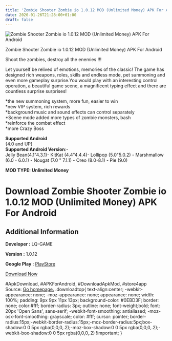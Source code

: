 ```yaml
---
title: 'Zombie Shooter Zombie io 1.0.12 MOD (Unlimited Money) APK For Android'
date: 2020-01-26T21:28:00+01:00
draft: false
---
```


![Zombie Shooter Zombie io 1.0.12 MOD (Unlimited Money) APK For Android](https://i1.wp.com/apkhome.net/wp-content/uploads/2020/01/Zombie-Shooter-Zombie-io-1.0.12-MOD-Unlimited-Money.png "Zombie Shooter Zombie io 1.0.12 MOD (Unlimited Money) APK For Android")

  

Zombie Shooter Zombie io 1.0.12 MOD (Unlimited Money) APK For Android

Shoot the zombies, destroy all the enemies !!!

Let yourself be relived of emotions, memories of the classic! The game has designed rich weapons, roles, skills and endless mode, pet summoning and even more gameplay surprise.You would play with an interesting control operation, a beautiful game scene, a magnificent typing effect and there are countless surprise surprises!

\*the new summoning system, more fun, easier to win  
\*new VIP system, rich rewards  
\*background music and sound effects can control separately  
\*Scene mode added more types of zombie monsters, bash  
\*reinforce the combat effect  
\*more Crazy Boss

**Supported Android**  
{4.0 and UP}  
**Supported Android Version**:-  
Jelly Bean(4.1"4.3.1)- KitKat (4.4"4.4.4)- Lollipop (5.0"5.0.2) - Marshmallow (6.0 - 6.0.1) - Nougat (7.0 " 7.1.1) - Oreo (8.0-8.1) - Pie (9.0)

**MOD TYPE: Unlimited Money**

Download Zombie Shooter Zombie io 1.0.12 MOD (Unlimited Money) APK For Android
==============================================================================

Additional Information
----------------------

**Developer :** LQ-GAME

**Version :** 1.0.12

**Google Play :** [PlayStore](https://play.google.com/store/apps/details?id=com.lq.DWZGP)

  

[Download Now](https://store4app.co/post/zombie-shooter-zombie-io-1-0-12-mod-unlimited-money-apk-for-android_1580062632)

  
#ApkDownload, #APKForAndroid, #DownloadApkMod, #store4app  
Source: [Go homepage.](https://store4app.co/post/zombie-shooter-zombie-io-1-0-12-mod-unlimited-money-apk-for-android_1580062632) .downloadtop{ text-align:center; -webkit-appearance: none; -moz-appearance: none; appearance: none; width: 100%; padding: 9px 9px 11px 13px; background-color: #0EBD3F; border: none; color:#fff; border-radius: 3px; outline: none; font-weight;bold; font: 20px 'Open Sans', sans-serif; -webkit-font-smoothing: antialiased; -moz-osx-font-smoothing: grayscale; color: #fff; cursor: pointer; border-radius:15px;-webkit-border-radius:15px;-moz-border-radius:5px;box-shadow:0 0 5px rgba(0,0,0,.2);-moz-box-shadow:0 0 5px rgba(0,0,0,.2);-webkit-box-shadow:0 0 5px rgba(0,0,0,.2) !important; }